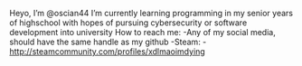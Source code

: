 Heyo, I’m @oscian44
I’m currently learning programming in my senior years of highschool with hopes of pursuing cybersecurity or software development into university
How to reach me:
  -Any of my social media, should have the same handle as my github
  -Steam:
     - http://steamcommunity.com/profiles/xdlmaoimdying
